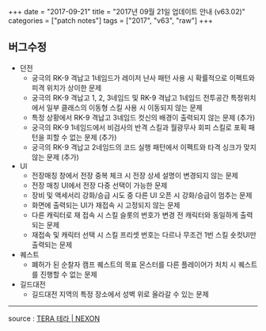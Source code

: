 +++
date = "2017-09-21"
title = "2017년 09월 21일 업데이트 안내 (v63.02)"
categories = ["patch notes"]
tags = ["2017", "v63", "raw"]
+++

## 버그수정

- 던전
  - 궁극의 RK-9 격납고 1네임드가 레이저 난사 패턴 사용 시 확률적으로 이펙트와 피격 위치가 상이한 문제
  - 궁극의 RK-9 격납고 1, 2, 3네임드 및 RK-9 격납고 1네임드 전투공간 특정위치에서
일부 클래스의 이동형 스킬 사용 시 이동되지 않는 문제
  - 특정 상황에서 RK-9 격납고 3네임드 컷신의 배경이 출력되지 않는 문제 (추가)
  - 궁극의 RK-9 1네임드에서 비검사의 반격 스킬과 월광무사 회피 스킬로 포획 패턴을 피할 수 없는 문제 (추가)
  - 궁극의 RK-9 격납고 2네임드의 코드 실행 패턴에서 이펙트와 타격 싱크가 맞지 않는 문제 (추가)
- UI
  - 전장매칭 창에서 전장 중복 체크 시 전장 상세 설명이 변경되지 않는 문제
  - 전장 매칭 UI에서 전장 다중 선택이 가능한 문제
  - 장비 및 액세서리 강화/승급 시도 중 다른 UI 오픈 시 강화/승급이 멈추는 문제
  - 화면에 출력되는 UI가 재접속 시 고정되지 않는 문제
  - 다른 캐릭터로 재 접속 시 스킬 슬롯의 번호가 변경 전 캐릭터와 동일하게 출력되는 문제
  - 재접속 및 캐릭터 선택 시 스킬 프리셋 번호는 다르나 무조건 1번 스킬 숏컷UI만 출력되는 문제
- 퀘스트
  - 폐허가 된 순찰자 캠프 퀘스트의 목표 몬스터를 다른 플레이어가 처치 시 퀘스트를 진행할 수 없는 문제
- 길드대전
  - 길드대전 지역의 특정 장소에서 성벽 위로 올라갈 수 있는 문제

----

source : [TERA 테라 | NEXON](http://tera.nexon.com/news/update/view.aspx?n4articlesn=298)